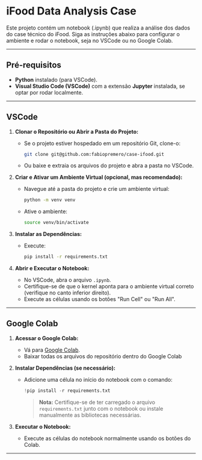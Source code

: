 # iFood Data Analysis Case

Este projeto contém um notebook (.ipynb) que realiza a análise dos dados do case técnico do iFood. Siga as instruções abaixo para configurar o ambiente e rodar o notebook, seja no VSCode ou no Google Colab.

---

## Pré-requisitos

- **Python** instalado (para VSCode).
- **Visual Studio Code (VSCode)** com a extensão **Jupyter** instalada, se optar por rodar localmente.

---

## VSCode

1. **Clonar o Repositório ou Abrir a Pasta do Projeto:**

   - Se o projeto estiver hospedado em um repositório Git, clone-o:
     ```bash
     git clone git@github.com:fabiopremero/case-ifood.git
     ```
   - Ou baixe e extraia os arquivos do projeto e abra a pasta no VSCode.

2. **Criar e Ativar um Ambiente Virtual (opcional, mas recomendado):**

   - Navegue até a pasta do projeto e crie um ambiente virtual:
     ```bash
     python -m venv venv
     ```
   - Ative o ambiente:
     ```bash
     source venv/bin/activate
     ```

3. **Instalar as Dependências:**

   - Execute:
     ```bash
     pip install -r requirements.txt
     ```

4. **Abrir e Executar o Notebook:**

   - No VSCode, abra o arquivo `.ipynb`.
   - Certifique-se de que o kernel aponta para o ambiente virtual correto (verifique no canto inferior direito).
   - Execute as células usando os botões "Run Cell" ou "Run All".

---

## Google Colab

1. **Acessar o Google Colab:**

   - Vá para [Google Colab](https://colab.research.google.com/).
   - Baixar todas os arquivos do repositório dentro do Google Colab

2. **Instalar Dependências (se necessário):**

   - Adicione uma célula no início do notebook com o comando:
     ```python
     !pip install -r requirements.txt
     ```
     > **Nota:** Certifique-se de ter carregado o arquivo `requirements.txt` junto com o notebook ou instale manualmente as bibliotecas necessárias.

3. **Executar o Notebook:**

   - Execute as células do notebook normalmente usando os botões do Colab.

---
